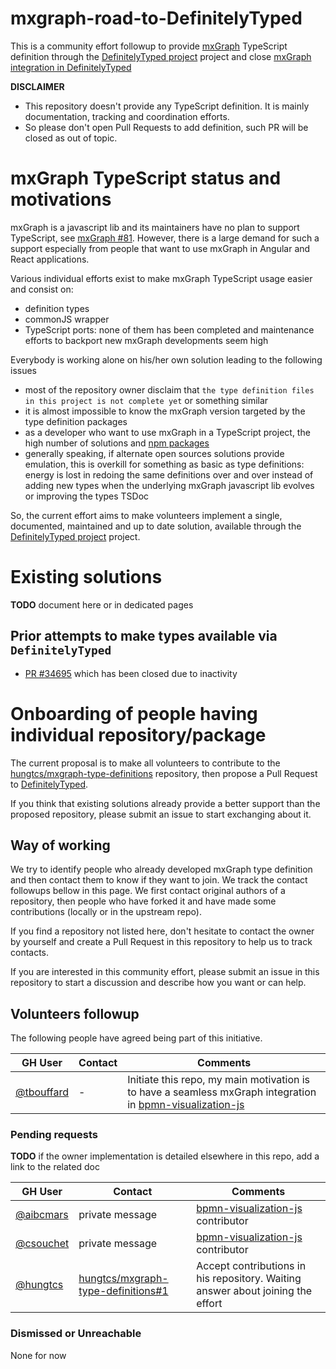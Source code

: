 # mxgraph-road-to-DefinitelyTyped

This is a community effort followup to provide [mxGraph](https://jgraph.github.io/mxgraph/) TypeScript definition through
the [DefinitelyTyped project](https://definitelytyped.org/) project and close [mxGraph integration in DefinitelyTyped](https://github.com/DefinitelyTyped/DefinitelyTyped/issues/5317)

**DISCLAIMER**
- This repository doesn't provide any TypeScript definition. It is mainly documentation, tracking
and coordination efforts.
- So please don't open Pull Requests to add definition, such PR will be closed as out of topic.


# mxGraph TypeScript status and motivations

mxGraph is a javascript lib and its maintainers have no plan to support TypeScript, see
[mxGraph #81](https://github.com/jgraph/mxgraph/issues/81). However, there is a large demand for such a support
especially from people that want to use mxGraph in Angular and React applications. 

Various individual efforts exist to make mxGraph TypeScript usage easier and consist on:
- definition types
- commonJS wrapper
- TypeScript ports: none of them has been completed and maintenance efforts to backport new mxGraph developments seem
high
 
Everybody is working alone on his/her own solution leading to the following issues
- most of the repository owner disclaim that `the type definition files in this project is not complete yet` or
something similar
- it is almost impossible to know the mxGraph version targeted by the type definition packages
- as a developer who want to use mxGraph in a TypeScript project, the high number of solutions and [npm packages
](https://www.npmjs.com/search?q=mxgraph%20typescript)
- generally speaking, if alternate open sources solutions provide emulation, this is overkill for something as basic as
type definitions: energy is lost in redoing the same definitions over and over instead of adding new types when the
underlying mxGraph javascript lib evolves or improving the types TSDoc

So, the current effort aims to make volunteers implement a single, documented, maintained and up to date solution, available
through the [DefinitelyTyped project](https://definitelytyped.org/) project.


<!--
mxGraph issues about typescript:
- https://github.com/jgraph/mxgraph/issues?q=is%3Aissue+typescript
- https://github.com/jgraph/mxgraph2/issues?q=is%3Aissue+typescript
- https://stackoverflow.com/search?q=mxgraph+typescript

mxGraph usage in Angular application, for instance: https://github.com/jgraph/mxgraph/issues/88#issuecomment-389041312

TODO search for angular and react
-->


# Existing solutions

**TODO** document here or in dedicated pages

## Prior attempts to make types available via `DefinitelyTyped`

- [PR #34695](https://github.com/DefinitelyTyped/DefinitelyTyped/pull/34695) which has been closed due to inactivity


# Onboarding of people having individual repository/package

The current proposal is to make all volunteers to contribute to the [hungtcs/mxgraph-type-definitions](https://github.com/hungtcs/mxgraph-type-definitions)
repository, then propose a Pull Request to [DefinitelyTyped](https://github.com/DefinitelyTyped/DefinitelyTyped).

If you think that existing solutions already provide a better support than the proposed repository, please submit an
issue to start exchanging about it.

## Way of working

We try to identify people who already developed mxGraph type definition and then contact them to know if they want
to join. We track the contact followups bellow in this page.
We first contact original authors of a repository, then people who have forked it and have made some contributions
(locally or in the upstream repo).

If you find a repository not listed here, don't hesitate to contact the owner by yourself and create a Pull Request in
this repository to help us to track contacts.

If you are interested in this community effort, please submit an issue in this repository to start a discussion and
describe how you want or can help.


## Volunteers followup 

The following people have agreed being part of this initiative.

| GH User | Contact | Comments |
| ------- | ------- | -------- |
| [@tbouffard](https://github.com/tbouffard) | - | Initiate this repo, my main motivation is to have a seamless mxGraph integration in [bpmn-visualization-js](https://github.com/bonitasoft-labs/bpmn-visu-js) |


### Pending requests

**TODO** if the owner implementation is detailed elsewhere in this repo, add a link to the related doc
 
| GH User | Contact | Comments |
| ------- | ------- | -------- |
| [@aibcmars](https://github.com/aibcmars) | private message | [bpmn-visualization-js](https://github.com/bonitasoft-labs/bpmn-visu-js) contributor|
| [@csouchet](https://github.com/csouchet) | private message | [bpmn-visualization-js](https://github.com/bonitasoft-labs/bpmn-visu-js) contributor|
| [@hungtcs](https://github.com/hungtcs) | [hungtcs/mxgraph-type-definitions#1](https://github.com/hungtcs/mxgraph-type-definitions/issues/1) | Accept contributions in his repository. Waiting answer about joining the effort |



### Dismissed or Unreachable

None for now


